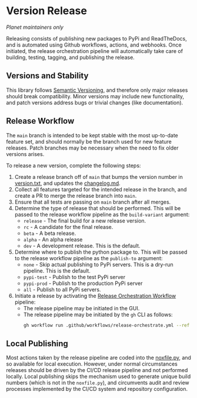 # Version Release

*Planet maintainers only*

Releasing consists of publishing new packages to PyPi and ReadTheDocs, and
is automated using Github workflows, actions, and webhooks.  Once initiated,
the release orchestration pipeline will automatically take care of building,
testing, tagging, and publishing the release.

## Versions and Stability

This library follows [Semantic Versioning](https://semver.org/spec/v2.0.0.html),
and therefore only major releases should break compatibility.  Minor versions
may include new functionality, and patch versions address bugs or trivial
changes (like documentation).

## Release Workflow

The `main` branch is intended to be kept stable with the most up-to-date
feature set, and should normally be the branch used for new feature releases.
Patch branches may be necessary when the need to fix older versions arises.

To release a new version, complete the following steps:

1. Create a release branch off of `main` that bumps the version number in
   [version.txt](./version.txt), and updates the
   [changelog.md](./docs/changelog.md).
2. Collect all features targeted for the intended release in the branch, and
   create a PR to merge the release branch into `main`.
3. Ensure that all tests are passing on `main` branch after all merges.
4. Determine the type of release that should be performed.  This will be passed
   to the release workflow pipeline as the `build-variant` argument:
   * `release` - The final build for a new release version.
   * `rc` - A candidate for the final release.
   * `beta` - A beta release.
   * `alpha` - An alpha release
   * `dev` - A development release.  This is the default.
5. Determine where to publish the python package to.  This will be passed to the
   release workflow pipeline as the `publish-to` argument:
   * `none` - Skip actual publishing to PyPi servers.  This is a dry-run pipeline.
     This is the default.
   * `pypi-test` - Publish to the test PyPi server
   * `pypi-prod` - Publish to the production PyPi server
   * `all` - Publish to all PyPi servers.
6. Initiate a release by activating the [Release Orchestration Workflow](./.github/workflows/release-orchestrate.yml) pipeline:
   * The release pipeline may be initiated in the GUI.
   * The release pipeline may be initiated by the `gh` CLI as follows:
     ```bash
     gh workflow run .github/workflows/release-orchestrate.yml --ref _branch to release_ -f build-variant=_selected_release_variation_ -f publish-to=_selected_publication_target_
     ```

## Local Publishing

Most actions taken by the release pipeline are coded into the [noxfile.py](./noxfile.py),
and so available for local execution.  However, under normal circumstances 
releases should be driven by the CI/CD release pipeline and not performed 
locally.  Local publishing skips the mechanism used to generate unique build
numbers (which is not in the `noxfile.py`), and circumvents audit and review
processes implemented by the CI/CD system and repository configuration.

